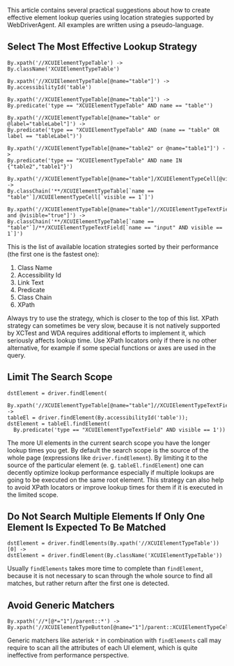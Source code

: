 This article contains several practical suggestions about how to create effective element lookup queries using location strategies supported by WebDriverAgent. All examples are written using a pseudo-language.

## Select The Most Effective Lookup Strategy

```
By.xpath('//XCUIElementTypeTable') -> 
By.className('XCUIElementTypeTable')

By.xpath('//XCUIElementTypeTable[@name="table"]') -> 
By.accessibilityId('table')

By.xpath('//XCUIElementTypeTable[@name="table"]') -> 
By.predicate('type == "XCUIElementTypeTable" AND name == "table"')

By.xpath('//XCUIElementTypeTable[@name="table" or @label="tableLabel"]') -> 
By.predicate('type == "XCUIElementTypeTable" AND (name == "table" OR label == "tableLabel")')

By.xpath('//XCUIElementTypeTable[@name="table2" or @name="table1"]') -> 
By.predicate('type == "XCUIElementTypeTable" AND name IN {"table2","table1"}')

By.xpath('//XCUIElementTypeTable[@name="table"]/XCUIElementTypeCell[@visible="true"]') ->
By.classChain('**/XCUIElementTypeTable[`name == "table"`]/XCUIElementTypeCell[`visible == 1`]')

By.xpath('//XCUIElementTypeTable[@name="table"]//XCUIElementTypeTextField[@name='input' and @visible="true"]') ->
By.classChain('**/XCUIElementTypeTable[`name == "table"`]/**/XCUIElementTypeTextField[`name == "input" AND visible == 1`]')
```

This is the list of available location strategies sorted by their performance (the first one is the fastest one):

1. Class Name
1. Accessibility Id
1. Link Text
1. Predicate
1. Class Chain
1. XPath

Always try to use the strategy, which is closer to the top of this list. XPath strategy can sometimes be very slow, because it is not natively supported by XCTest and WDA requires additional efforts to implement it, which seriously affects lookup time. Use XPath locators only if there is no other alternative, for example if some special functions or axes are used in the query.

## Limit The Search Scope

```
dstElement = driver.findElement(
  By.xpath('//XCUIElementTypeTable[@name="table"]//XCUIElementTypeTextField[@visible="true"]')) -> 
tableEl = driver.findElement(By.accessibilityId('table'));
dstElement = tableEl.findElement(
  By.predicate('type == "XCUIElementTypeTextField" AND visible == 1'))
```

The more UI elements in the current search scope you have the longer lookup times you get. By default the search scope is the source of the whole page (expressions like `driver.findElement`). By limiting it to the source of the particular element (e. g. `tableEl.findElement`) one can decently optimize lookup performance especially if multiple lookups are going to be executed on the same root element.
This strategy can also help to avoid XPath locators or improve lookup times for them if it is executed in the limited scope.

## Do Not Search Multiple Elements If Only One Element Is Expected To Be Matched

```
dstElement = driver.findElements(By.xpath('//XCUIElementTypeTable'))[0] -> 
dstElement = driver.findElement(By.className('XCUIElementTypeTable'))
```

Usually `findElements` takes more time to complete than `findElement`, because it is not necessary to scan through the whole source to find all matches, but rather return after the first one is detected.

## Avoid Generic Matchers

```
By.xpath('//*[@*="1"]/parent::*') -> 
By.xpath('//XCUIElementTypeButton[@name="1"]/parent::XCUIElementTypeCell')
```

Generic matchers like asterisk `*` in combination with `findElements` call may require to scan all the attributes of each UI element, which is quite ineffective from performance perspective. 